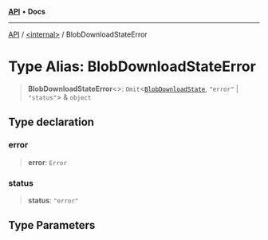 [**API**](../../README.md) • **Docs**

***

[API](../../README.md) / [\<internal\>](../README.md) / BlobDownloadStateError

# Type Alias: BlobDownloadStateError

> **BlobDownloadStateError**\<\>: `Omit`\<[`BlobDownloadState`](../interfaces/BlobDownloadState.md), `"error"` \| `"status"`\> & `object`

## Type declaration

### error

> **error**: `Error`

### status

> **status**: `"error"`

## Type Parameters
